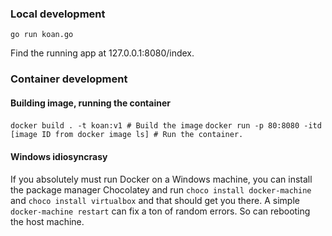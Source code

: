### Local development

``go run koan.go``

Find the running app at 127.0.0.1:8080/index.

### Container development

#### Building image, running the container

``docker build . -t koan:v1 # Build the image``
``docker run -p 80:8080 -itd [image ID from docker image ls] # Run the container.`` 

#### Windows idiosyncrasy

If you absolutely must run Docker on a Windows machine, you can install the package manager Chocolatey and run ``choco install docker-machine`` and ``choco install virtualbox`` and that should get you there. A simple ``docker-machine restart`` can fix a ton of random errors. So can rebooting the host machine.

